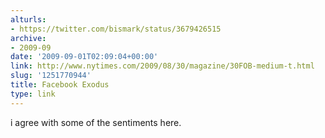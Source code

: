 ```yaml
---
alturls:
- https://twitter.com/bismark/status/3679426515
archive:
- 2009-09
date: '2009-09-01T02:09:04+00:00'
link: http://www.nytimes.com/2009/08/30/magazine/30FOB-medium-t.html
slug: '1251770944'
title: Facebook Exodus
type: link
---
```


i agree with some of the sentiments here.

